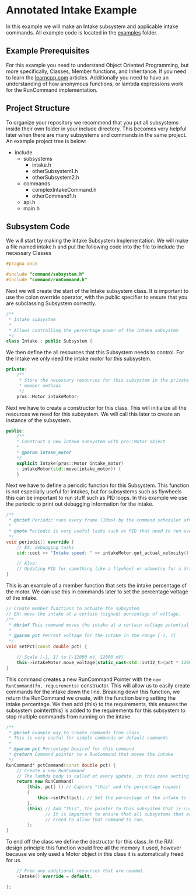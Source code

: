 # Annotated Intake Example

In this example we will make an Intake subsystem and applicable intake commands. All example code is located in
the [examples](https://github.com/alexDickhans/command-based-pros/tree/main/include/example) folder.

## Example Prerequisites

For this example you need to understand Object Oriented Programming, but more specifically, Classes, Member functions,
and Inheritance. If you need to learn
the [learncpp.com](https://www.learncpp.com/cpp-tutorial/introduction-to-object-oriented-programming/) articles.
Additionally you need to have an understanding of how anonymous functions, or lambda expressions work for the RunCommand
implementation.

## Project Structure

To organize your repository we recommend that you put all subsystems inside their own folder in your include directory.
This becomes very helpful later when there are many subsystems and commands in the same project. An example project tree
is below:

* include
    * subsystems
        * intake.h
        * otherSubsystem1.h
        * otherSubsystem2.h
    * commands
        * complexIntakeCommand.h
        * otherCommand1.h
    * api.h
    * main.h

## Subsystem Code

We will start by making the Intake Subsystem Implementation. We will make a file named intake.h and put the following
code into the file to include the necessary Classes

```c++
#pragma once

#include "command/subsystem.h"
#include "command/runCommand.h"
```

Next we will create the start of the Intake subsystem class. It is important to use the colon override operator, with
the public specifier to ensure that you are subclassing Subsystem correctly.

```c++
/**
 * Intake subsystem
 *
 * Allows controlling the percentage power of the intake subsystem
 */
class Intake : public Subsystem {
```

We then define the all resources that this Subsystem needs to control. For the Intake we only need the intake motor for
this subsystem.

```c++
private:
	/**
	 * Store the necessary resources for this subsystem in the private section. We will control these resources in
	 * member methods
	 */
	pros::Motor intakeMotor;
```

Next we have to create a constructor for this class. This will initialize all the resources we need for this subsystem.
We will call this later to create an instance of the subsystem.

```c++
public:
    /**
    * Construct a new Intake subsystem with pro::Motor object
    *
    * @param intake_motor
    */
    explicit Intake(pros::Motor intake_motor)
    : intakeMotor(std::move(intake_motor)) {
    }
```

Next we have to define a periodic function for this Subsystem. This function is not especially useful for intakes, but
for subsystems such as flywheels this can be important to run stuff such as PID loops. In this example we use the
periodic to print out debugging information for the intake.

```c++
/**
 * @brief Periodic runs every frame (10ms) by the command scheduler after the subsystem is registered.
 *
 * @note Periodic is very useful tasks such as PID that need to run every frame, but the target is only set once.
 */
void periodic() override {
    // EX: debugging tasks
    std::cout << "Intake speed: " << intakeMotor.get_actual_velocity() << std::endl;

    // Also:
    // Updating PID for something like a flywheel or odometry for a drivetrain subsystem
}
```

This is an example of a member function that sets the intake percentage of the motor. We can use this in commands later
to set the percentage voltage of the intake.

```c++
// Create member functions to actuate the subsystem
// EX: move the intake at a certain (signed) percentage of voltage.
/**
 * @brief This command moves the intake at a certain voltage potential requested as a percentage [-1, 1]
 *
 * @param pct Percent voltage for the intake in the range [-1, 1]
 */
void setPct(const double pct) {

    // Scale [-1, 1] to [-12000 mV, 12000 mV]
    this->intakeMotor.move_voltage(static_cast<std::int32_t>(pct * 12000.0));
}
```

This command creates a new RunCommand Pointer with the `new RunCommand(fn, requirements)` constructor. This will allow
us to easily create commands for the intake down the line. Breaking down this function, we return the RunCommand we
create, with the function being setting the intake percentage. We then add {this} to the requirements, this ensures the
subsystem pointer(this) is added to the requirements for this subsystem to stop multiple commands from running on the
intake.

```c++
/**
 * @brief Example way to create commands from class
 * This is very useful for simple commands or default commands
 *
 * @param pct Percentage Desired for this command
 * @return Command pointer to a RunCommand that moves the intake
 */
RunCommand* pctCommand(const double pct) {
    // Create a new RunCommand
    // The lambda body is called at every update, in this case setting the intake percentage
    return new RunCommand(
        [this, pct] () // Capture "this" and the percentage request
        {
            this->setPct(pct); // Set the percentage of the intake to the request
        },
        {this} // Add "this", the pointer to this subsystem that is currently running.
               // It is important to ensure that all subsystems that are being utilized in a command are properly
               // Freed to allow that command to run.
        );
}
```

To end off the class we define the destructor for this class. In the RAII design principle this function would free all
the memory it used, however because we only used a Motor object in this class it is automatically freed for us.

```c++
    // Free any additional resources that are needed.
	~Intake() override = default;

};
```
